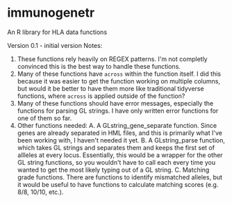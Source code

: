 # immunogenetr
An R library for HLA data functions

Version 0.1 - initial version
Notes: 
1. These functions rely heavily on REGEX patterns. I'm not completly convinced this is the best way to handle these functions.
2. Many of these functions have `across` within the function itself. I did this because it was easier to get the function working on multiple columns, but would it be better to have them more like traditional tidyverse functions, where `across` is applied outside of the function?
3. Many of these functions should have error messages, especially the functions for parsing GL strings. I have only written error functions for one of them so far.
4. Other functions needed:
	A. A GLstring_gene_separate function. Since genes are already separated in HML files, and this is primarily what I've been working with, I haven't needed it yet.
	B. A GLstring_parse function, which takes GL strings and separates them and keeps the first set of allleles at every locus. Essentially, this would be a wrapper for the other GL string functions, so you wouldn't have to call each every time you wanted to get the most likely typing out of a GL string.
	C. Matching grade functions. There are functions to identify mismatched alleles, but it would be useful to have functions to calculate matching scores (e.g. 8/8, 10/10, etc.).
